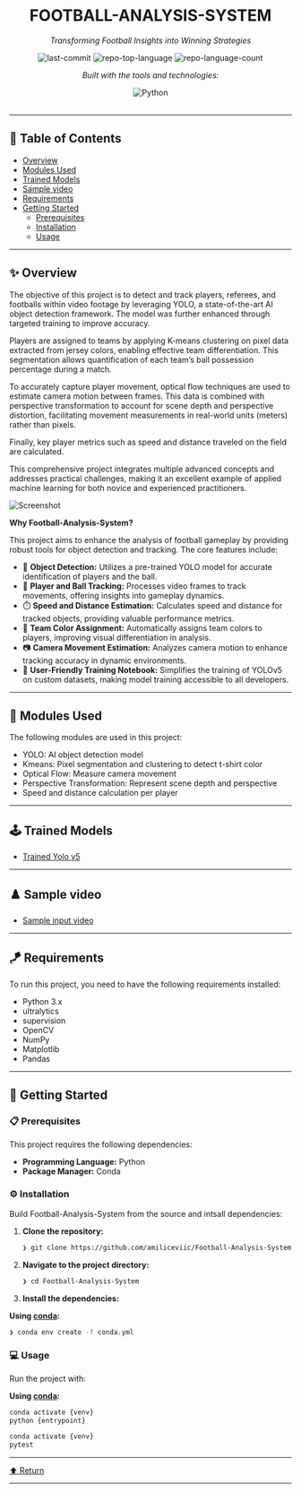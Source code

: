 <div id="top">

<div align="center">


# FOOTBALL-ANALYSIS-SYSTEM

<em>Transforming Football Insights into Winning Strategies</em>

<img src="https://img.shields.io/github/last-commit/amiliceviic/Football-Analysis-System?style=flat&logo=git&logoColor=white&color=0080ff" alt="last-commit">
<img src="https://img.shields.io/github/languages/top/amiliceviic/Football-Analysis-System?style=flat&color=0080ff" alt="repo-top-language">
<img src="https://img.shields.io/github/languages/count/amiliceviic/Football-Analysis-System?style=flat&color=0080ff" alt="repo-language-count">

<em>Built with the tools and technologies:</em>

<img src="https://img.shields.io/badge/Python-3776AB.svg?style=flat&logo=Python&logoColor=white" alt="Python">

</div>
<br>

---

## 📄 Table of Contents

- [Overview](#-overview)
- [Modules Used](#-modules-used)
- [Trained Models](#-trained-models)
- [Sample video](#-sample-video)
- [Requirements](#-requirements)
- [Getting Started](#-getting-started)
    - [Prerequisites](#-prerequisites)
    - [Installation](#-installation)
    - [Usage](#-usage)

---

## ✨ Overview

The objective of this project is to detect and track players, referees, and footballs within video footage by leveraging YOLO, a state-of-the-art AI object detection framework. The model was further enhanced through targeted training to improve accuracy.

Players are assigned to teams by applying K-means clustering on pixel data extracted from jersey colors, enabling effective team differentiation. This segmentation allows quantification of each team’s ball possession percentage during a match.

To accurately capture player movement, optical flow techniques are used to estimate camera motion between frames. This data is combined with perspective transformation to account for scene depth and perspective distortion, facilitating movement measurements in real-world units (meters) rather than pixels.

Finally, key player metrics such as speed and distance traveled on the field are calculated.

This comprehensive project integrates multiple advanced concepts and addresses practical challenges, making it an excellent example of applied machine learning for both novice and experienced practitioners.

![Screenshot](output_videos/screenshot.png)

**Why Football-Analysis-System?**

This project aims to enhance the analysis of football gameplay by providing robust tools for object detection and tracking. The core features include:

- 🎯 **Object Detection:** Utilizes a pre-trained YOLO model for accurate identification of players and the ball.
- 🏃 **Player and Ball Tracking:** Processes video frames to track movements, offering insights into gameplay dynamics.
- ⏱️ **Speed and Distance Estimation:** Calculates speed and distance for tracked objects, providing valuable performance metrics.
- 🎨 **Team Color Assignment:** Automatically assigns team colors to players, improving visual differentiation in analysis.
- 📷 **Camera Movement Estimation:** Analyzes camera motion to enhance tracking accuracy in dynamic environments.
- 📓 **User-Friendly Training Notebook:** Simplifies the training of YOLOv5 on custom datasets, making model training accessible to all developers.

---

## 🥡 Modules Used

The following modules are used in this project:
- YOLO: AI object detection model
- Kmeans: Pixel segmentation and clustering to detect t-shirt color
- Optical Flow: Measure camera movement
- Perspective Transformation: Represent scene depth and perspective
- Speed and distance calculation per player

---

## 🕹️ Trained Models

- [Trained Yolo v5](https://drive.google.com/file/d/1DC2kCygbBWUKheQ_9cFziCsYVSRw6axK/view?usp=sharing)

---

## ♟️ Sample video

-  [Sample input video](https://drive.google.com/file/d/1t6agoqggZKx6thamUuPAIdN_1zR9v9S_/view?usp=sharing)

---

## 🪁 Requirements

To run this project, you need to have the following requirements installed:
- Python 3.x
- ultralytics
- supervision
- OpenCV
- NumPy
- Matplotlib
- Pandas

---

## 🚀 Getting Started

### 📋 Prerequisites

This project requires the following dependencies:

- **Programming Language:** Python
- **Package Manager:** Conda

### ⚙️ Installation

Build Football-Analysis-System from the source and intsall dependencies:

1. **Clone the repository:**

    ```sh
    ❯ git clone https://github.com/amiliceviic/Football-Analysis-System
    ```

2. **Navigate to the project directory:**

    ```sh
    ❯ cd Football-Analysis-System
    ```

3. **Install the dependencies:**

**Using [conda](https://docs.conda.io/):**

```sh
❯ conda env create -f conda.yml
```

### 💻 Usage

Run the project with:

**Using [conda](https://docs.conda.io/):**

```sh
conda activate {venv}
python {entrypoint}
```

```sh
conda activate {venv}
pytest
```

---

<div align="left"><a href="#top">⬆ Return</a></div>

---
